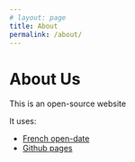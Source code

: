 ```yaml
---
# layout: page
title: About
permalink: /about/
---
```


# About Us

This is an open-source website

It uses:

- [French open-date](https://www.prix-carburants.gouv.fr/rubrique/opendata/)
- [Github pages](https://pages.github.com/)
